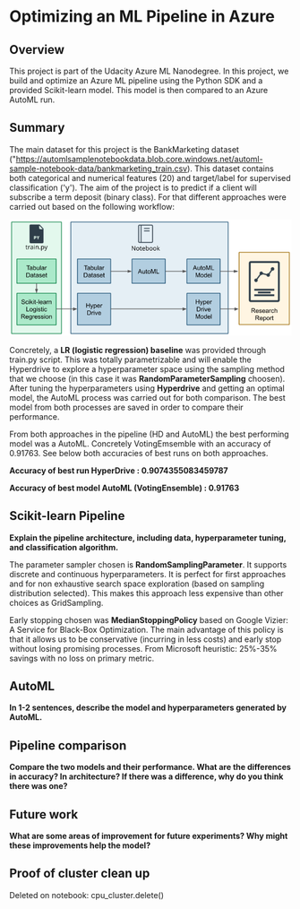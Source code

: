 # Optimizing an ML Pipeline in Azure

## Overview
This project is part of the Udacity Azure ML Nanodegree.
In this project, we build and optimize an Azure ML pipeline using the Python SDK and a provided Scikit-learn model.
This model is then compared to an Azure AutoML run.

## Summary
The main dataset for this project is the BankMarketing dataset ("https://automlsamplenotebookdata.blob.core.windows.net/automl-sample-notebook-data/bankmarketing_train.csv). This dataset contains both categorical and numerical features (20) and target/label for supervised classification ('y'). The aim of the project is to predict if a client will subscribe a term deposit (binary class). For that different approaches were carried out based on the following workflow: 

![GitHub pipelin](/images/creating-and-optimizing-an-ml-pipeline.png)

Concretely, a **LR (logistic regression) baseline** was provided through train.py script. This was totally parametrizable and will enable the Hyperdrive to explore a hyperparameter space using the sampling method that we choose (in this case it was **RandomParameterSampling** choosen). After tuning the hyperparameters using **Hyperdrive** and getting an optimal model, the AutoML process was carried out for both comparison. The best model from both processes are saved in order to compare their performance. 




From both approaches in the pipeline (HD and AutoML) the best performing model was a AutoML. Concretely VotingEmsemble with an accuracy of 0.91763. See below both accuracies of best runs on both approaches.

**Accuracy of best run HyperDrive : 0.9074355083459787**

**Accuracy of best model AutoML (VotingEnsemble) : 0.91763**




## Scikit-learn Pipeline
**Explain the pipeline architecture, including data, hyperparameter tuning, and classification algorithm.**


The parameter sampler chosen is **RandomSamplingParameter**. It supports discrete and continuous hyperparameters. It is perfect for first approaches and for non exhaustive search space exploration (based on sampling distribution selected). This makes this approach less expensive than other choices as GridSampling.

Early stopping chosen was **MedianStoppingPolicy** based on Google Vizier: A Service for Black-Box Optimization. The main advantage of this policy is that it allows us to be conservative (incurring in less costs) and early stop without losing promising processes. From Microsoft heuristic: 25%-35% savings with no loss on primary metric.


## AutoML
**In 1-2 sentences, describe the model and hyperparameters generated by AutoML.**

## Pipeline comparison
**Compare the two models and their performance. What are the differences in accuracy? In architecture? If there was a difference, why do you think there was one?**

## Future work
**What are some areas of improvement for future experiments? Why might these improvements help the model?**

## Proof of cluster clean up
Deleted on notebook: cpu_cluster.delete()
